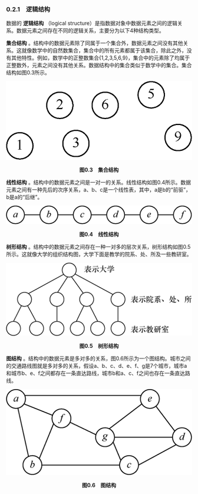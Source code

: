 ### 0.2.1　逻辑结构

数据的 **逻辑结构** （logical structure）是指数据对象中数据元素之间的逻辑关系。数据元素之间存在不同的逻辑关系，主要分为以下4种结构类型。

**集合结构** 。结构中的数据元素除了同属于一个集合外，数据元素之间没有其他关系。这就像数学中的自然数集合，集合中的所有元素都属于该集合，除此之外，没有其他特性。例如，数学中的正整数集合{1,2,3,5,6,9}，集合中的元素除了均属于正整数外，元素之间没有其他关系。数据结构中的集合类似于数学中的集合。集合结构如图0.3所示。

![6.png](../images/6.png)
<center class="my_markdown"><b class="my_markdown">图0.3　集合结构</b></center>

**线性结构** 。结构中的数据元素之间是一对一的关系。线性结构如图0.4所示。数据元素之间有一种先后的次序关系，a、b、c是一个线性表，其中，a是b的“前驱”，b是a的“后继”。

![7.png](../images/7.png)
<center class="my_markdown"><b class="my_markdown">图0.4　线性结构</b></center>

**树形结构** 。结构中的数据元素之间存在一种一对多的层次关系，树形结构如图0.5所示。这就像大学的组织结构图，大学下面是教学的院系、处、所及一些教研室。

![8.png](../images/8.png)
<center class="my_markdown"><b class="my_markdown">图0.5　树形结构</b></center>

**图结构** 。结构中的数据元素是多对多的关系，图0.6所示为一个图结构。城市之间的交通路线图就是多对多的关系，假设a、b、c、d、e、f、g是7个城市，城市a和城市b、e、f之间都存在一条直达路线，城市b和a、c、f之间也存在一条直达路线。

![9.png](../images/9.png)
<center class="my_markdown"><b class="my_markdown">图0.6　图结构</b></center>

